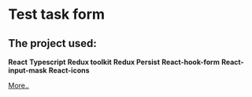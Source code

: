 # Test task form

## The project used:

**React**
**Typescript**
**Redux toolkit**
**Redux Persist**
**React-hook-form**
**React-input-mask**
**React-icons**

<a href='ddk'>More..</a>
